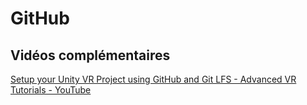 # GitHub

## Vidéos complémentaires

[Setup your Unity VR Project using GitHub and Git LFS - Advanced VR Tutorials - YouTube](https://www.youtube.com/watch?v=gifadWDr4Aw)